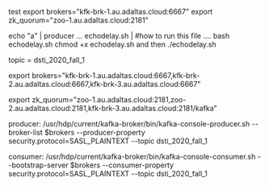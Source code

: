 test
export brokers="kfk-brk-1.au.adaltas.cloud:6667"
export zk_quorum="zoo-1.au.adaltas.cloud:2181"


echo "a" | producer ...
echodelay.sh |
#how to run this file .... 
  bash echodelay.sh
  chmod +x echodelay.sh and then ./echodelay.sh
  
topic = dsti_2020_fall_1

export brokers="kfk-brk-1.au.adaltas.cloud:6667,kfk-brk-2.au.adaltas.cloud:6667,kfk-brk-3.au.adaltas.cloud:6667"

export zk_quorum="zoo-1.au.adaltas.cloud:2181,zoo-2.au.adaltas.cloud:2181,kfk-brk-3.au.adaltas.cloud:2181/kafka"

producer: /usr/hdp/current/kafka-broker/bin/kafka-console-producer.sh --broker-list $brokers --producer-property security.protocol=SASL_PLAINTEXT --topic dsti_2020_fall_1

consumer: /usr/hdp/current/kafka-broker/bin/kafka-console-consumer.sh --bootstrap-server $brokers --consumer-property security.protocol=SASL_PLAINTEXT --topic dsti_2020_fall_1


